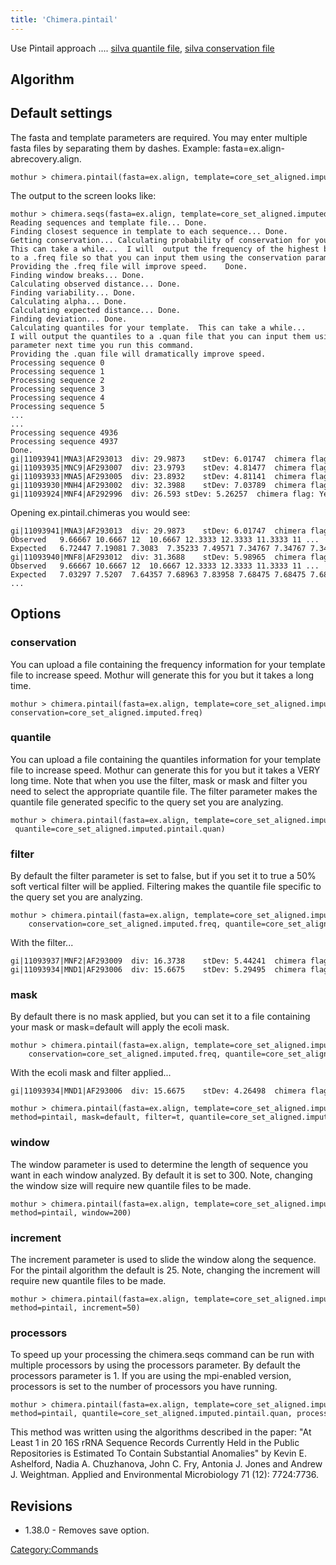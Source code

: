 ```yaml
---
title: 'Chimera.pintail'
---
```

Use Pintail approach \.... [ silva quantile
file](Media:silva.bacteria.pintail.quan.zip), [ silva
conservation file](Media:silva.bacteria.freq.zip)


## Algorithm

## Default settings

The fasta and template parameters are required. You may enter multiple
fasta files by separating them by dashes. Example:
fasta=ex.align-abrecovery.align.

    mothur > chimera.pintail(fasta=ex.align, template=core_set_aligned.imputed.fasta)

The output to the screen looks like:

    mothur > chimera.seqs(fasta=ex.align, template=core_set_aligned.imputed.fasta)
    Reading sequences and template file... Done.
    Finding closest sequence in template to each sequence... Done.
    Getting conservation... Calculating probability of conservation for your template sequences.
    This can take a while...  I will  output the frequency of the highest base in each position 
    to a .freq file so that you can input them using the conservation parameter next time you run this command.
    Providing the .freq file will improve speed.    Done.
    Finding window breaks... Done.
    Calculating observed distance... Done.
    Finding variability... Done.
    Calculating alpha... Done.
    Calculating expected distance... Done.
    Finding deviation... Done.
    Calculating quantiles for your template.  This can take a while...  
    I will output the quantiles to a .quan file that you can input them using the quantile
    parameter next time you run this command. 
    Providing the .quan file will dramatically improve speed.    
    Processing sequence 0
    Processing sequence 1
    Processing sequence 2
    Processing sequence 3
    Processing sequence 4
    Processing sequence 5
    ...
    ...
    Processing sequence 4936
    Processing sequence 4937
    Done.
    gi|11093941|MNA3|AF293013  div: 29.9873    stDev: 6.01747  chimera flag: Yes
    gi|11093935|MNC9|AF293007  div: 23.9793    stDev: 4.81477  chimera flag: Yes
    gi|11093933|MNA5|AF293005  div: 23.8932    stDev: 4.81141  chimera flag: Yes
    gi|11093930|MNH4|AF293002  div: 32.3988    stDev: 7.03789  chimera flag: Yes
    gi|11093924|MNF4|AF292996  div: 26.593 stDev: 5.26257  chimera flag: Yes

Opening ex.pintail.chimeras you would see:

    gi|11093941|MNA3|AF293013  div: 29.9873    stDev: 6.01747  chimera flag: Yes
    Observed   9.66667 10.6667 12  10.6667 12.3333 12.3333 11.3333 11 ...  
    Expected   6.72447 7.19081 7.3083  7.35233 7.49571 7.34767 7.34767 7.3494 ...  
    gi|11093940|MNF8|AF293012  div: 31.3688    stDev: 5.98965  chimera flag: No
    Observed   9.66667 10.6667 12  10.6667 12.3333 12.3333 11.3333 11 ...  
    Expected   7.03297 7.5207  7.64357 7.68963 7.83958 7.68475 7.68475 7.68656 ...
    ...

## Options

### conservation

You can upload a file containing the frequency information for your
template file to increase speed. Mothur will generate this for you but
it takes a long time.

    mothur > chimera.pintail(fasta=ex.align, template=core_set_aligned.imputed.fasta,
    conservation=core_set_aligned.imputed.freq)

### quantile

You can upload a file containing the quantiles information for your
template file to increase speed. Mothur can generate this for you but it
takes a VERY long time. Note that when you use the filter, mask or mask
and filter you need to select the appropriate quantile file. The filter
parameter makes the quantile file generated specific to the query set
you are analyzing.

    mothur > chimera.pintail(fasta=ex.align, template=core_set_aligned.imputed.fasta,
     quantile=core_set_aligned.imputed.pintail.quan)

### filter

By default the filter parameter is set to false, but if you set it to
true a 50% soft vertical filter will be applied. Filtering makes the
quantile file specific to the query set you are analyzing.

    mothur > chimera.pintail(fasta=ex.align, template=core_set_aligned.imputed.fasta, filter=t, 
        conservation=core_set_aligned.imputed.freq, quantile=core_set_aligned.imputed.pintail.filtered.ex.quan)

With the filter\...

    gi|11093937|MNF2|AF293009  div: 16.3738    stDev: 5.44241  chimera flag: Yes
    gi|11093934|MND1|AF293006  div: 15.6675    stDev: 5.29495  chimera flag: Yes

### mask

By default there is no mask applied, but you can set it to a file
containing your mask or mask=default will apply the ecoli mask.

    mothur > chimera.pintail(fasta=ex.align, template=core_set_aligned.imputed.fasta, filter=t, mask=default, 
        conservation=core_set_aligned.imputed.freq, quantile=core_set_aligned.imputed.pintail.filtered.ex.masked.quan)

With the ecoli mask and filter applied\...

    gi|11093934|MND1|AF293006  div: 15.6675    stDev: 4.26498  chimera flag: Yes

    mothur > chimera.pintail(fasta=ex.align, template=core_set_aligned.imputed.fasta,
    method=pintail, mask=default, filter=t, quantile=core_set_aligned.imputed.pintail.filtered.masked.quan)

### window

The window parameter is used to determine the length of sequence you
want in each window analyzed. By default it is set to 300. Note,
changing the window size will require new quantile files to be made.

    mothur > chimera.pintail(fasta=ex.align, template=core_set_aligned.imputed.fasta,
    method=pintail, window=200)

### increment

The increment parameter is used to slide the window along the sequence.
For the pintail algorithm the default is 25. Note, changing the
increment will require new quantile files to be made.

    mothur > chimera.pintail(fasta=ex.align, template=core_set_aligned.imputed.fasta,
    method=pintail, increment=50)

### processors

To speed up your processing the chimera.seqs command can be run with
multiple processors by using the processors parameter. By default the
processors parameter is 1. If you are using the mpi-enabled version,
processors is set to the number of processors you have running.

    mothur > chimera.pintail(fasta=ex.align, template=core_set_aligned.imputed.fasta,
    method=pintail, quantile=core_set_aligned.imputed.pintail.quan, processors=2)

This method was written using the algorithms described in the paper:
\"At Least 1 in 20 16S rRNA Sequence Records Currently Held in the
Public Repositories is Estimated To Contain Substantial Anomalies\" by
Kevin E. Ashelford, Nadia A. Chuzhanova, John C. Fry, Antonia J. Jones
and Andrew J. Weightman. Applied and Environmental Microbiology 71 (12):
7724:7736.

## Revisions

-   1.38.0 - Removes save option.

[Category:Commands](Category:Commands)
